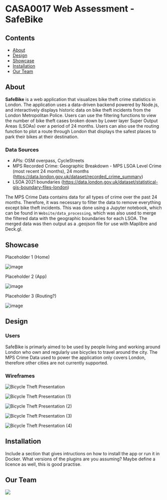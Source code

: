 # CASA0017 Web Assessment - SafeBike

## Contents

- [About](#about)
- [Design](#design)
- [Showcase](#showcase)
- [Installation](#Installation)
- [Our Team](#our-team)

## About

**SafeBike** is a web application that visualizes bike theft crime statistics in London. The application uses a data-driven backend powered by Node.js, and interactively displays historic data on bike theft incidents from the London Metropolitan Police. Users can use the filtering functions to view the number of bike theft cases broken down by Lower layer Super Output Areas (LSOAs) over a period of 24 months. Users can also use the routing function to plot a route through London that displays the safest places to park their bikes at their destination.

### Data Sources

- APIs: OSM overpass, CycleStreets
- MPS Recorded Crime: Geographic Breakdown - MPS LSOA Level Crime (most recent 24 months), 24 months (https://data.london.gov.uk/dataset/recorded_crime_summary)
- LSOA 2021 boundaries (https://data.london.gov.uk/dataset/statistical-gis-boundary-files-london)

The MPS Crime Data contains data for all types of crime over the past 24 months. Therefore, it was necessary to filter the data to remove everything except bike theft incidents. This was done using a Jupyter notebook, which can be found in ```Website/data_processing```, which was also used to merge the filtered data with the geographic boundaries for each LSOA. The merged data was then output as a .geojson file for use with Maplibre and Deck.gl.

## Showcase

Placeholder 1 (Home)

![image](https://github.com/user-attachments/assets/344421da-93c3-47ea-be1b-254b34e85dca)

Placeholder 2 (App)

![image](https://github.com/user-attachments/assets/d043b0a9-dd1f-42ab-876b-d6f4204c7314)

Placeholder 3 (Routing?)

![image](https://github.com/user-attachments/assets/53ee011c-95df-4ca3-9561-13be36254856)

## Design

### Users

SafeBike is primarly aimed to be used by people living and working around London who own and regularly use bicycles to travel around the city. The MPS Crime Data used to power the application only covers London, therefore other cities are not currently supported.

### Wireframes

![Bicycle Theft Presentation](https://github.com/user-attachments/assets/ff066d7b-9667-46cb-8328-bdf8e02e782c)

![Bicycle Theft Presentation (1)](https://github.com/user-attachments/assets/3906a8bf-b211-41fd-b728-0320924f1cb8)

![Bicycle Theft Presentation (2)](https://github.com/user-attachments/assets/ef24c31a-5476-4efd-8b71-ad5ff78a87c0)

![Bicycle Theft Presentation (3)](https://github.com/user-attachments/assets/bcb8b633-23ef-4a59-a26b-e5364be04356)

![Bicycle Theft Presentation (4)](https://github.com/user-attachments/assets/14fe1580-3078-4886-9846-3f776e2213ba)

## Installation

Include a section that gives intructions on how to install the app or run it in Docker.  What versions of the plugins are you assuming?  Maybe define a licence as well, this is good practise.

##  Our Team
<a href="https://github.com/ethmacc/casa0017-web-assessment/graphs/contributors">
  <img src="https://contributors-img.web.app/image?repo=ethmacc/casa0017-web-assessment" />
</a>

